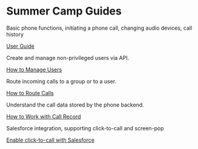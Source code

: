 # Summer Camp Guides

Basic phone functions, initiating a phone call, changing audio devices, call history

[User Guide](phone.md)

Create and manage non-privileged users via API.

[How to Manage Users](docs/manage-users.md)

Route incoming calls to a group or to a user.

[How to Route Calls](docs/route-calls.md)

Understand the call data stored by the phone backend.

[How to Work with Call Record](docs/call-data-model.md)

Salesforce integration, supporting click-to-call and screen-pop

[Enable click-to-call with Salesforce](docs/salesforce.md)
